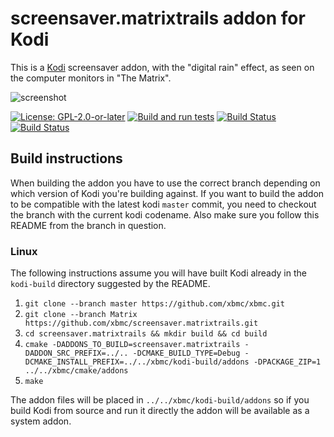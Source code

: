 # screensaver.matrixtrails addon for Kodi

This is a [Kodi](https://kodi.tv) screensaver addon, with the "digital rain" effect, as seen on the computer monitors in "The Matrix".

![screenshot](https://raw.githubusercontent.com/xbmc/screensaver.matrixtrails/Nexus/screensaver.matrixtrails/resources/fanart.jpg)

[![License: GPL-2.0-or-later](https://img.shields.io/badge/License-GPL%20v2+-blue.svg)](LICENSE.md)
[![Build and run tests](https://github.com/xbmc/screensaver.matrixtrails/actions/workflows/build.yml/badge.svg?branch=Nexus)](https://github.com/xbmc/screensaver.matrixtrails/actions/workflows/build.yml)
[![Build Status](https://dev.azure.com/teamkodi/binary-addons/_apis/build/status/xbmc.screensaver.matrixtrails?branchName=Nexus)](https://dev.azure.com/teamkodi/binary-addons/_build/latest?definitionId=45&branchName=Nexus)
[![Build Status](https://jenkins.kodi.tv/view/Addons/job/xbmc/job/screensaver.matrixtrails/job/Nexus/badge/icon)](https://jenkins.kodi.tv/blue/organizations/jenkins/xbmc%2Fscreensaver.matrixtrails/branches/)

## Build instructions

When building the addon you have to use the correct branch depending on which version of Kodi you're building against.
If you want to build the addon to be compatible with the latest kodi `master` commit, you need to checkout the branch with the current kodi codename.
Also make sure you follow this README from the branch in question.

### Linux

The following instructions assume you will have built Kodi already in the `kodi-build` directory 
suggested by the README.

1. `git clone --branch master https://github.com/xbmc/xbmc.git`
2. `git clone --branch Matrix https://github.com/xbmc/screensaver.matrixtrails.git`
3. `cd screensaver.matrixtrails && mkdir build && cd build`
4. `cmake -DADDONS_TO_BUILD=screensaver.matrixtrails -DADDON_SRC_PREFIX=../.. -DCMAKE_BUILD_TYPE=Debug -DCMAKE_INSTALL_PREFIX=../../xbmc/kodi-build/addons -DPACKAGE_ZIP=1 ../../xbmc/cmake/addons`
5. `make`

The addon files will be placed in `../../xbmc/kodi-build/addons` so if you build Kodi from source and run it directly 
the addon will be available as a system addon.
